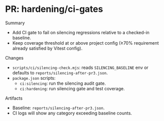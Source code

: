 # PR: hardening/ci-gates

Summary
- Add CI gate to fail on silencing regressions relative to a checked-in baseline.
- Keep coverage threshold at or above project config (≥70% requirement already satisfied by Vitest config).

Changes
- `scripts/ci/silencing-check.mjs`: reads `SILENCING_BASELINE` env or defaults to `reports/silencing-after-pr3.json`.
- `package.json` scripts:
  - `ci:silencing`: run the silencing audit gate.
  - `ci:hardening`: run silencing gate and test coverage.

Artifacts
- Baseline: `reports/silencing-after-pr3.json`.
- CI logs will show any category exceeding baseline counts.


